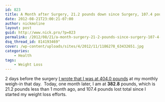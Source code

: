 ```yaml
---
id: 823
title: A Month after Surgery, 21.2 pounds down since Surgery, 107.4 pounds lost total so far
date: 2012-08-21T23:00:21-07:00
author: nickmoline
layout: post
guid: http://www.nick.pro/?p=823
permalink: /2012/08/21/a-month-surgery-21-2-pounds-since-surgery-107-4-pounds-lost-total-far/
dsq_thread_id: 814193469"
cover: /wp-content/uploads/sites/4/2012/11/1186278_63432651.jpg
categories:
    - Health
tags:
    - Weight Loss
---
```

2 days before the surgery <a title="Time for the clear liquids only" href="{% post_url 2012-07-24-time-clear-liquids %}" target="_blank">I wrote that I was at 404.0 pounds</a> at my monthly weigh-in that day.  Today, one month later, I am at **382.8** pounds, which is 21.2 pounds less than 1 month ago, and 107.4 pounds lost total since I started my weight loss efforts.